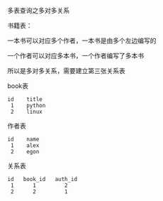 多表查询之多对多关系

书籍表：

一本书可以对应多个作者，一本书是由多个左边编写的

一个作者可以对应多本书，一个作者编写了多本书

所以是多对多关系，需要建立第三张关系表

book表

```
id    title
 1    python
 2    linux
```

作者表

```
id    name
 1    alex
 2    egon
```

关系表

```
id   book_id   auth_id
 1      1         2
 2      2         1
```

